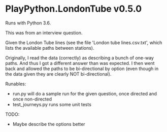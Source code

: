 # PlayPython.LondonTube v0.5.0

Runs with Python 3.6.

This was from an interview question. 

Given the London Tube lines (see the file 'London tube lines.csv.txt', which lists the available paths between stations).

Originally, I read the data (correctly) as describing a bunch of one-way paths. And thus I got a different answer than was expected. I then went back and allowed the paths to be bi-directional by option (even though in the data given they are clearly NOT bi-directional). 

Runables:

* run.py will do a sample run for the given question, once directed and once non-directed
* test_journeys.py runs some unit tests

TODO:

* Maybe describe the options better
 
